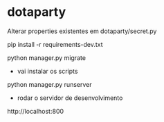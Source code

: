 # dotaparty

Alterar properties existentes em dotaparty/secret.py

pip install -r requirements-dev.txt

python manager.py migrate
- vai instalar os scripts

python manager.py runserver
- rodar o servidor de desenvolvimento

http://localhost:800
